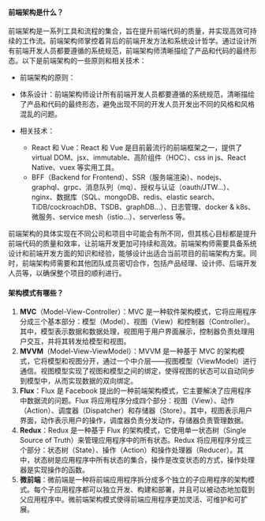 <!--
 * @Author: Shu Binqi
 * @Date: 2023-02-28 03:19:43
 * @LastEditors: Shu Binqi
 * @LastEditTime: 2023-03-05 23:35:03
 * @Description: 架构模式面试题（2题）
 * @Version: 1.0.0
 * @FilePath: \interviewQuestions\软件工程\架构模式.md
-->

#### 前端架构是什么？

前端架构是一系列工具和流程的集合，旨在提升前端代码的质量，并实现高效可持续的工作流。前端架构师掌控着背后的前端开发方法和系统设计哲学。通过设计所有前端开发人员都要遵循的系统规范，前端架构师清晰描绘了产品和代码的最终形态。以下是前端架构的一些原则和相关技术：

- 前端架构的原则：
- 体系设计：前端架构师设计所有前端开发人员都要遵循的系统规范，清晰描绘了产品和代码的最终形态，避免出现不同的开发人员开发出不同的风格和风格混乱的问题。

- 相关技术：
  - React 和 Vue：React 和 Vue 是目前最流行的前端框架之一，提供了 virtual DOM、jsx、immutable、高阶组件（HOC）、css in js、React Native、vuex 等实用工具。
  - BFF（Backend for Frontend）、SSR（服务端渲染）、nodejs、graphql、grpc、消息队列（mq）、授权与认证（oauth/JTW...）、nginx、数据库（SQL、mongoDB、redis、elastic search、TiDB/cockroachDB、TSDB、graphDB...）、日志管理、docker & k8s、微服务、service mesh（istio...）、serverless 等。

前端架构的具体实现在不同公司和项目中可能会有所不同，但其核心目标都是提升前端代码的质量和效率，让前端开发更加可持续和高效。前端架构师需要具备系统设计和前端开发方面的知识和经验，能够设计出适合当前项目的前端架构方案。同时，前端架构师需要和其他团队成员密切合作，包括产品经理、设计师、后端开发人员等，以确保整个项目的顺利进行。

#### 架构模式有哪些？

1. **MVC**（Model-View-Controller）：MVC 是一种软件架构模式，它将应用程序分成三个基本部分：模型（Model）、视图（View）和控制器（Controller）。其中，模型表示数据和数据处理，视图用于用户界面展示，控制器负责处理用户交互，并将其转发给模型和视图。
1. **MVVM**（Model-View-ViewModel）：MVVM 是一种基于 MVC 的架构模式，它将模型和视图分开，通过一个中介层——视图模型（ViewModel）进行通信。视图模型实现了视图和模型之间的绑定，使得视图的状态可以自动同步到模型中，从而实现数据的双向绑定。
1. **Flux**：Flux 是 Facebook 提出的一种前端架构模式，它主要解决了应用程序中数据流的问题。Flux 将应用程序分成四个部分：视图（View）、动作（Action）、调度器（Dispatcher）和存储器（Store）。其中，视图表示用户界面，动作表示用户的操作，调度器负责分发动作，存储器负责管理数据。
1. **Redux**：Redux 是一种基于 Flux 的架构模式，它使用单一状态树（Single Source of Truth）来管理应用程序中的所有状态。Redux 将应用程序分成三个部分：状态树（State）、操作（Action）和操作处理器（Reducer）。其中，状态树是应用程序中所有状态的集合，操作是改变状态的方式，操作处理器是实现操作的函数。
1. **微前端**：微前端是一种将前端应用程序拆分成多个独立的子应用程序的架构模式。每个子应用程序都可以独立开发、构建和部署，并且可以被动态地加载到父应用程序中。微前端架构模式使得前端应用程序更加灵活、可维护和可扩展。
